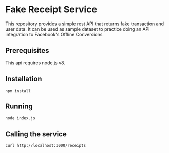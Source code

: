 # Fake Receipt Service
This repository provides a simple rest API that returns fake transaction and user data. It can be used as sample dataset to practice doing an API integration to Facebook's Offline Conversions

## Prerequisites
This api requires node.js v8. 

## Installation
```
npm install
```
## Running
```
node index.js
```
## Calling the service
```
curl http://localhost:3000/receipts
```
